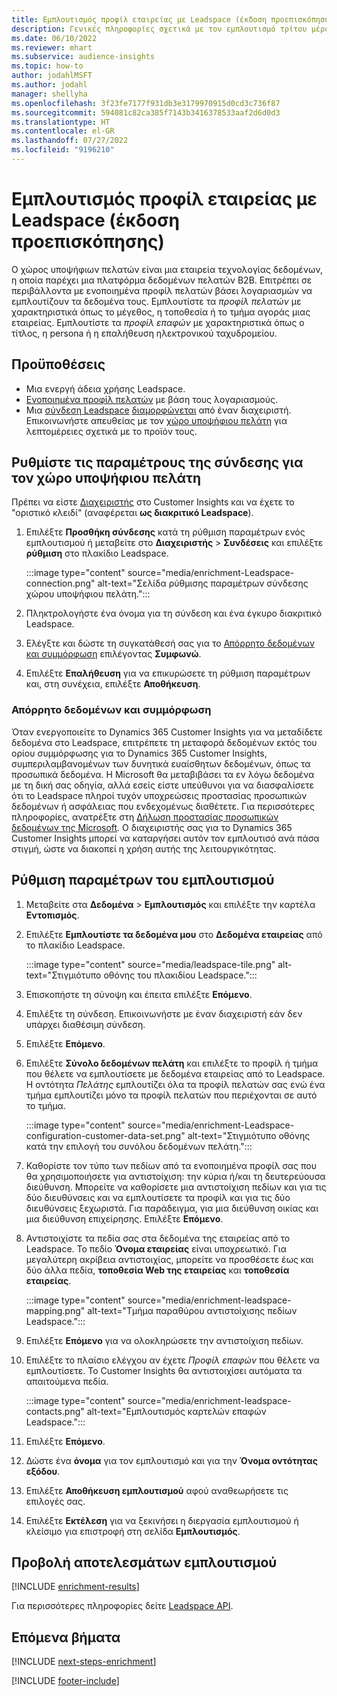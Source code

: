 ```yaml
---
title: Εμπλουτισμός προφίλ εταιρείας με Leadspace (έκδοση προεπισκόπησης)
description: Γενικές πληροφορίες σχετικά με τον εμπλουτισμό τρίτου μέρους Leadspace.
ms.date: 06/10/2022
ms.reviewer: mhart
ms.subservice: audience-insights
ms.topic: how-to
author: jodahlMSFT
ms.author: jodahl
manager: shellyha
ms.openlocfilehash: 3f23fe7177f931db3e3179970915d0cd3c736f87
ms.sourcegitcommit: 594081c82ca385f7143b3416378533aaf2d6d0d3
ms.translationtype: HT
ms.contentlocale: el-GR
ms.lasthandoff: 07/27/2022
ms.locfileid: "9196210"
---
```

# <a name="enrich-company-profiles-with-leadspace-preview"></a>Εμπλουτισμός προφίλ εταιρείας με Leadspace (έκδοση προεπισκόπησης)

Ο χώρος υποψήφιων πελατών είναι μια εταιρεία τεχνολογίας δεδομένων, η οποία παρέχει μια πλατφόρμα δεδομένων πελατών B2B. Επιτρέπει σε περιβάλλοντα με ενοποιημένα προφίλ πελατών βάσει λογαριασμών να εμπλουτίζουν τα δεδομένα τους. Εμπλουτίστε τα *προφίλ πελατών* με χαρακτηριστικά όπως το μέγεθος, η τοποθεσία ή το τμήμα αγοράς μιας εταιρείας. Εμπλουτίστε τα *προφίλ επαφών* με χαρακτηριστικά όπως ο τίτλος, η persona ή η επαλήθευση ηλεκτρονικού ταχυδρομείου.

## <a name="prerequisites"></a>Προϋποθέσεις

- Μια ενεργή άδεια χρήσης Leadspace.
- [Ενοποιημένα προφίλ πελατών](customer-profiles.md) με βάση τους λογαριασμούς.
- Μια [σύνδεση Leadspace](connections.md) [διαμορφώνεται](#configure-the-connection-for-leadspace) από έναν διαχειριστή. Επικοινωνήστε απευθείας με τον [χώρο υποψήφιου πελάτη](https://www.leadspace.com/leadspace-microsoft-dynamics-365/) για λεπτομέρειες σχετικά με το προϊόν τους.

## <a name="configure-the-connection-for-leadspace"></a>Ρυθμίστε τις παραμέτρους της σύνδεσης για τον χώρο υποψήφιου πελάτη

Πρέπει να είστε [Διαχειριστής](permissions.md#admin) στο Customer Insights και να έχετε το "οριστικό κλειδί" (αναφέρεται **ως διακριτικό Leadspace**).

1. Επιλέξτε **Προσθήκη σύνδεσης** κατά τη ρύθμιση παραμέτρων ενός εμπλουτισμού ή μεταβείτε στο **Διαχειριστής** > **Συνδέσεις** και επιλέξτε **ρύθμιση** στο πλακίδιο Leadspace.

   :::image type="content" source="media/enrichment-Leadspace-connection.png" alt-text="Σελίδα ρύθμισης παραμέτρων σύνδεσης χώρου υποψήφιου πελάτη.":::

1. Πληκτρολογήστε ένα όνομα για τη σύνδεση και ένα έγκυρο διακριτικό Leadspace.

1. Ελέγξτε και δώστε τη συγκατάθεσή σας για το [Απόρρητο δεδομένων και συμμόρφωση](#data-privacy-and-compliance) επιλέγοντας **Συμφωνώ**.

1. Επιλέξτε **Επαλήθευση** για να επικυρώσετε τη ρύθμιση παραμέτρων και, στη συνέχεια, επιλέξτε **Αποθήκευση**.

### <a name="data-privacy-and-compliance"></a>Απόρρητο δεδομένων και συμμόρφωση

Όταν ενεργοποιείτε το Dynamics 365 Customer Insights για να μεταδίδετε δεδομένα στο Leadspace, επιτρέπετε τη μεταφορά δεδομένων εκτός του ορίου συμμόρφωσης για το Dynamics 365 Customer Insights, συμπεριλαμβανομένων των δυνητικά ευαίσθητων δεδομένων, όπως τα προσωπικά δεδομένα. Η Microsoft θα μεταβιβάσει τα εν λόγω δεδομένα με τη δική σας οδηγία, αλλά εσείς είστε υπεύθυνοι για να διασφαλίσετε ότι το Leadspace πληροί τυχόν υποχρεώσεις προστασίας προσωπικών δεδομένων ή ασφάλειας που ενδεχομένως διαθέτετε. Για περισσότερες πληροφορίες, ανατρέξτε στη [Δήλωση προστασίας προσωπικών δεδομένων της Microsoft](https://go.microsoft.com/fwlink/?linkid=396732).
Ο διαχειριστής σας για το Dynamics 365 Customer Insights μπορεί να καταργήσει αυτόν τον εμπλουτισό ανά πάσα στιγμή, ώστε να διακοπεί η χρήση αυτής της λειτουργικότητας.

## <a name="configure-the-enrichment"></a>Ρύθμιση παραμέτρων του εμπλουτισμού

1. Μεταβείτε στα **Δεδομένα** > **Εμπλουτισμός** και επιλέξτε την καρτέλα **Εντοπισμός**.

1. Επιλέξτε **Εμπλουτίστε τα δεδομένα μου** στο **Δεδομένα εταιρείας** από το πλακίδιο Leadspace.

   :::image type="content" source="media/leadspace-tile.png" alt-text="Στιγμιότυπο οθόνης του πλακιδίου Leadspace.":::

1. Επισκοπήστε τη σύνοψη και έπειτα επιλέξτε **Επόμενο**.

1. Επιλέξτε τη σύνδεση. Επικοινωνήστε με έναν διαχειριστή εάν δεν υπάρχει διαθέσιμη σύνδεση.

1. Επιλέξτε **Επόμενο**.

1. Επιλέξτε **Σύνολο δεδομένων πελάτη** και επιλέξτε το προφίλ ή τμήμα που θέλετε να εμπλουτίσετε με δεδομένα εταιρείας από το Leadspace. Η οντότητα *Πελάτης* εμπλουτίζει όλα τα προφίλ πελατών σας ενώ ένα τμήμα εμπλουτίζει μόνο τα προφίλ πελατών που περιέχονται σε αυτό το τμήμα.

    :::image type="content" source="media/enrichment-Leadspace-configuration-customer-data-set.png" alt-text="Στιγμιότυπο οθόνης κατά την επιλογή του συνόλου δεδομένων πελάτη.":::

1. Καθορίστε τον τύπο των πεδίων από τα ενοποιημένα προφίλ σας που θα χρησιμοποιήσετε για αντιστοίχιση: την κύρια ή/και τη δευτερεύουσα διεύθυνση. Μπορείτε να καθορίσετε μια αντιστοίχιση πεδίων και για τις δύο διευθύνσεις και να εμπλουτίσετε τα προφίλ και για τις δύο διευθύνσεις ξεχωριστά. Για παράδειγμα, για μια διεύθυνση οικίας και μια διεύθυνση επιχείρησης. Επιλέξτε **Επόμενο**.

1. Αντιστοιχίστε τα πεδία σας στα δεδομένα της εταιρείας από το Leadspace. Το πεδίο **Όνομα εταιρείας** είναι υποχρεωτικό. Για μεγαλύτερη ακρίβεια αντιστοιχίας, μπορείτε να προσθέσετε έως και δύο άλλα πεδία, **τοποθεσία Web της εταιρείας** και **τοποθεσία εταιρείας**.

   :::image type="content" source="media/enrichment-leadspace-mapping.png" alt-text="Τμήμα παραθύρου αντιστοίχισης πεδίων Leadspace.":::

1. Επιλέξτε **Επόμενο** για να ολοκληρώσετε την αντιστοίχιση πεδίων.

1. Επιλέξτε το πλαίσιο ελέγχου αν έχετε *Προφίλ επαφών* που θέλετε να εμπλουτίσετε. Το Customer Insights θα αντιστοιχίσει αυτόματα τα απαιτούμενα πεδία.

   :::image type="content" source="media/enrichment-leadspace-contacts.png" alt-text="Εμπλουτισμός καρτελών επαφών Leadspace.":::

1. Επιλέξτε **Επόμενο**.

1. Δώστε ένα **όνομα** για τον εμπλουτισμό και για την **Όνομα οντότητας εξόδου**.

1. Επιλέξτε **Αποθήκευση εμπλουτισμού** αφού αναθεωρήσετε τις επιλογές σας.

1. Επιλέξτε **Εκτέλεση** για να ξεκινήσει η διεργασία εμπλουτισμού ή κλείσιμο για επιστροφή στη σελίδα **Εμπλουτισμός**.

## <a name="view-enrichment-results"></a>Προβολή αποτελεσμάτων εμπλουτισμού

[!INCLUDE [enrichment-results](includes/enrichment-results.md)]

Για περισσότερες πληροφορίες δείτε [Leadspace API](https://support.leadspace.com/hc/en-us/sections/201997649-API).

## <a name="next-steps"></a>Επόμενα βήματα

[!INCLUDE [next-steps-enrichment](includes/next-steps-enrichment.md)]

[!INCLUDE [footer-include](includes/footer-banner.md)]

